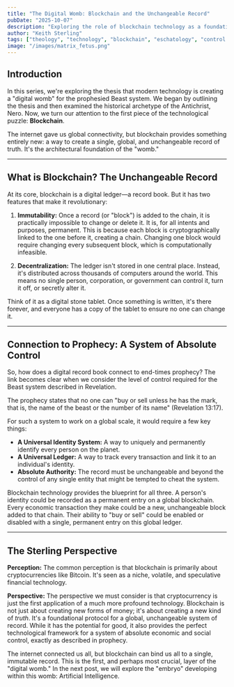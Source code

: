 ```yaml
---
title: "The Digital Womb: Blockchain and the Unchangeable Record"
pubDate: "2025-10-07"
description: "Exploring the role of blockchain technology as a foundational layer in the 'digital womb' thesis, creating a permanent and unchangeable system of record."
author: "Keith Sterling"
tags: ["theology", "technology", "blockchain", "eschatology", "control systems"]
image: "/images/matrix_fetus.png"
---
```


## Introduction

In this series, we're exploring the thesis that modern technology is creating a "digital womb" for the prophesied Beast system. We began by outlining the thesis and then examined the historical archetype of the Antichrist, Nero. Now, we turn our attention to the first piece of the technological puzzle: **Blockchain**.

The internet gave us global connectivity, but blockchain provides something entirely new: a way to create a single, global, and unchangeable record of truth. It's the architectural foundation of the "womb."

---

## What is Blockchain? The Unchangeable Record

At its core, blockchain is a digital ledger—a record book. But it has two features that make it revolutionary:

1.  **Immutability:** Once a record (or "block") is added to the chain, it is practically impossible to change or delete it. It is, for all intents and purposes, permanent. This is because each block is cryptographically linked to the one before it, creating a chain. Changing one block would require changing every subsequent block, which is computationally infeasible.

2.  **Decentralization:** The ledger isn't stored in one central place. Instead, it's distributed across thousands of computers around the world. This means no single person, corporation, or government can control it, turn it off, or secretly alter it.

Think of it as a digital stone tablet. Once something is written, it's there forever, and everyone has a copy of the tablet to ensure no one can change it.

---

## Connection to Prophecy: A System of Absolute Control

So, how does a digital record book connect to end-times prophecy? The link becomes clear when we consider the level of control required for the Beast system described in Revelation.

The prophecy states that no one can "buy or sell unless he has the mark, that is, the name of the beast or the number of its name" (Revelation 13:17).

For such a system to work on a global scale, it would require a few key things:

*   **A Universal Identity System:** A way to uniquely and permanently identify every person on the planet.
*   **A Universal Ledger:** A way to track every transaction and link it to an individual's identity.
*   **Absolute Authority:** The record must be unchangeable and beyond the control of any single entity that might be tempted to cheat the system.

Blockchain technology provides the blueprint for all three. A person's identity could be recorded as a permanent entry on a global blockchain. Every economic transaction they make could be a new, unchangeable block added to that chain. Their ability to "buy or sell" could be enabled or disabled with a single, permanent entry on this global ledger.

---

## The Sterling Perspective

**Perception:** The common perception is that blockchain is primarily about cryptocurrencies like Bitcoin. It's seen as a niche, volatile, and speculative financial technology.

**Perspective:** The perspective we must consider is that cryptocurrency is just the first application of a much more profound technology. Blockchain is not just about creating new forms of money; it's about creating a new kind of *truth*. It's a foundational protocol for a global, unchangeable system of record. While it has the potential for good, it also provides the perfect technological framework for a system of absolute economic and social control, exactly as described in prophecy.

The internet connected us all, but blockchain can bind us all to a single, immutable record. This is the first, and perhaps most crucial, layer of the "digital womb." In the next post, we will explore the "embryo" developing within this womb: Artificial Intelligence.
